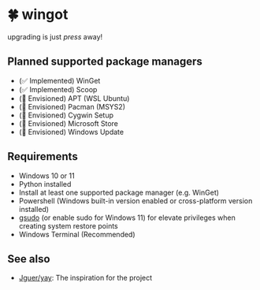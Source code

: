# 🍀 wingot

upgrading is just *press* away!

## Planned supported package managers

- (✅ Implemented) WinGet
- (✅ Implemented) Scoop
- (💭 Envisioned) APT (WSL Ubuntu)
- (💭 Envisioned) Pacman (MSYS2)
- (💭 Envisioned) Cygwin Setup
- (💭 Envisioned) Microsoft Store
- (💭 Envisioned) Windows Update

## Requirements

- Windows 10 or 11
- Python installed
- Install at least one supported package manager (e.g. WinGet)
- Powershell (Windows built-in version enabled or cross-platform version installed)
- [gsudo](https://github.com/gerardog/gsudo) (or enable sudo for Windows 11) for elevate privileges when creating system restore points
- Windows Terminal (Recommended)

## See also

- [Jguer/yay](https://github.com/Jguer/yay): The inspiration for the project
